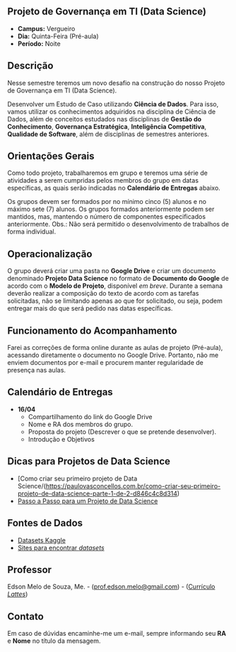 ## Projeto de Governança em TI (Data Science)
* **Campus:** Vergueiro
* **Dia:** Quinta-Feira (Pré-aula)
* **Período:** Noite

## Descrição
Nesse semestre teremos um novo desafio na construção do nosso Projeto de Governança em TI (Data Science). 

Desenvolver um Estudo de Caso utilizando **Ciência de Dados**. Para isso, vamos utilizar os conhecimentos adquiridos na disciplina de Ciência de Dados, além de conceitos estudados nas disciplinas de **Gestão do Conhecimento**, **Governança Estratégica**, **Inteligência Competitiva**, **Qualidade de Software**, além de disciplinas de semestres anteriores.

## Orientações Gerais

Como todo projeto, trabalharemos em grupo e teremos uma série de atividades a serem cumpridas pelos membros do grupo em datas específicas, as quais serão indicadas no **Calendário de Entregas** abaixo.

Os grupos devem ser formados por no mínimo cinco (5) alunos e no  máximo sete (7) alunos. Os grupos formados anteriormente podem ser mantidos, mas, mantendo o número de componentes especificados anteriormente. Obs.: Não será permitido o desenvolvimento de trabalhos de forma individual.

## Operacionalização

O grupo deverá criar uma pasta no **Google Drive** e criar um documento denominado **Projeto Data Science** no formato de **Documento do Google** de acordo com o **Modelo de Projeto**, disponível *em breve*. Durante a semana deverão realizar a composição do texto de acordo com as tarefas solicitadas, não se limitando apenas ao que for solicitado, ou seja, podem entregar mais do que será pedido nas datas específicas.

## Funcionamento do Acompanhamento

Farei as correções de forma online durante as aulas de projeto (Pré-aula), acessando diretamente o documento no Google Drive. Portanto, não me enviem documentos por e-mail e procurem manter regularidade de presença nas aulas.

## Calendário de Entregas
* **16/04**
	+ Compartilhamento do link do Google Drive
	+ Nome e RA dos membros do grupo.
	+ Proposta do projeto (Descrever o que se pretende desenvolver).
	+ Introdução e Objetivos

## Dicas para Projetos de Data Science
+ [Como criar seu primeiro projeto de Data Science/(https://paulovasconcellos.com.br/como-criar-seu-primeiro-projeto-de-data-science-parte-1-de-2-d846c4c8d314)
+ [Passo a Passo para um Projeto de Data Science](https://minerandodados.com.br/guia-passo-a-passo-de-como-um-projeto-de-data-science-e-desenvolvido/)

## Fontes de Dados
+ [Datasets Kaggle](https://www.kaggle.com/datasets)
+ [Sites para encontrar *datasets*](https://paulovasconcellos.com.br/os-7-melhores-sites-para-encontrar-datasets-para-projetos-de-data-science-8a53c3b48329)

## Professor
Edson Melo de Souza, Me. - ([prof.edson.melo@gmail.com](mailto:prof.edson.melo@gmail.com)) - ([Currículo *Lattes*](http://lattes.cnpq.br/2641658716558510))

## Contato
Em caso de dúvidas encaminhe-me um e-mail, sempre informando seu **RA** e **Nome** no título da mensagem.